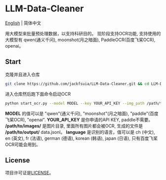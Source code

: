 # LLM-Data-Cleaner

[English](README.md) | 简体中文

用大模型来批量预处理数据，以支持科研目的。 现阶段支持OCR功能, 支持使用的大模型有 qwen(通义千问), moonshot(月之暗面), PaddleOCR(百度飞桨OCR), openai。
## Start
克隆并且进入仓库
```bash
git clone https://github.com/jackfsuia/LLM-Data-Cleaner.git && cd LLM-Data-Cleaner
```
进入仓库然后跑下面命令启动OCR
```bash
python start_ocr.py --model MODEL --key YOUR_API_KEY --img_path /path/to/images/ --outdir /path/to/output/ --lang language
```
**MODEL** 的值可以是 "qwen"(通义千问), "moonshot"(月之暗面), "paddle"(百度飞桨OCR), "openai". **YOUR_API_KEY** 是你申请的API KEY, paddle不需要。 **/path/to/images/** 是图片目录, 里面所有图片都会被OCR, 生成的文件是 **/path/to/output/** data.jsonl。 **language** 是识别的语言，值可以是 ch (中文), en (英文), fr (法语), german (德语), korean (韩语), japan (日语), 只有百度飞桨OCR可能会用到。

## License

项目许可证是[LICENSE](LICENSE)。
